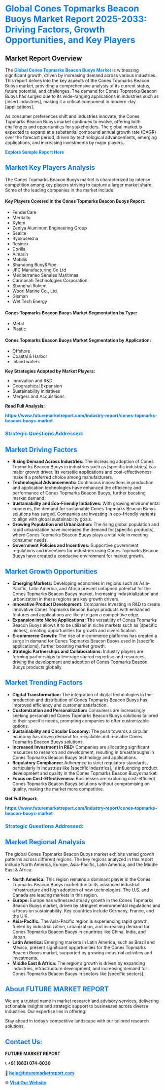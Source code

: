 <h1 style="color: #007BFF;">Global Cones Topmarks Beacon Buoys Market Report 2025-2033: Driving Factors, Growth Opportunities, and Key Players</h1>

<section id="overview">
<h2>Market Report Overview</h2>
<p>The <a href="https://www.futuremarketreport.com/industry-report/cones-topmarks-beacon-buoys-market" style="color: #007BFF; text-decoration: none;"><strong>Global Cones Topmarks Beacon Buoys Market</strong></a> is witnessing significant growth, driven by increasing demand across various industries. This report delves into the key aspects of the Cones Topmarks Beacon Buoys market, providing a comprehensive analysis of its current status, future potential, and challenges. The demand for Cones Topmarks Beacon Buoys has surged due to its wide-ranging applications in industries such as [insert industries], making it a critical component in modern-day [applications].</p>
<p>As consumer preferences shift and industries innovate, the Cones Topmarks Beacon Buoys market continues to evolve, offering both challenges and opportunities for stakeholders. The global market is expected to expand at a substantial compound annual growth rate (CAGR) over the forecast period, driven by technological advancements, emerging applications, and increasing investments by major players.</p>
</section>

<section id="overview">
<p><a href="https://www.futuremarketreport.com/request-sample/reportId=40643" style="color: #007BFF; text-decoration: none;"><strong>Explore Sample Report Here</strong></a></p>
</section>

<section id="key-players">
<h2 style="color: #007BFF;">Market Key Players Analysis</h2>
<p>The Cones Topmarks Beacon Buoys market is characterized by intense competition among key players striving to capture a larger market share. Some of the leading companies in the market include:</p>
<h4>Key Players Covered in the Cones Topmarks Beacon Buoys Report:</h4>
<ul><li>FenderCare</li><li>Meritaito</li><li>Xylem</li><li>Zeniya Aluminum Engineering Group</li><li>Sealite</li><li>Ryokuseisha</li><li>Resinex</li><li>Corilla</li><li>Almarin</li><li>Mobilis</li><li>Shandong Buoy&amp;Pipe</li><li>JFC Manufacturing Co Ltd</li><li>Mediterraneo Senales Maritimas</li><li>Carmanah Technologies Corporation</li><li>Shanghai Rokem</li><li>Woori Marine Co., Ltd.</li><li>Gisman</li><li>Wet Tech Energy</li></ul>
<h4>Cones Topmarks Beacon Buoys Market Segmentation by Type:</h4>
<ul><li>Metal</li><li>Plastic</li></ul>

<h4>Cones Topmarks Beacon Buoys Market Segmentation by Application:</h4>
<ul><li>Offshore</li><li>Coastal &amp; Harbor</li><li>Inland waters</li></ul>
<p><strong>Key Strategies Adopted by Market Players:</strong></p>
<ul>
<li>Innovation and R&D</li>
<li>Geographical Expansion</li>
<li>Sustainability Initiatives</li>
<li>Mergers and Acquisitions</li>
</ul>
</section>

<section>
<p><strong>Read Full Analysis: </strong></p><a href="https://www.futuremarketreport.com/industry-report/cones-topmarks-beacon-buoys-market" style="color: #007BFF; text-decoration: none;"><strong>https://www.futuremarketreport.com/industry-report/cones-topmarks-beacon-buoys-market</strong></a>
<h3 style="color: #007BFF;">Strategic Questions Addressed:</h3>
</section>

<section id="driving-factors">
<h2 style="color: #007BFF;">Market Driving Factors</h2>
<ul>
<li><strong>Rising Demand Across Industries:</strong> The increasing adoption of Cones Topmarks Beacon Buoys in industries such as [specific industries] is a major growth driver. Its versatile applications and cost-effectiveness make it a preferred choice among manufacturers.</li>
<li><strong>Technological Advancements:</strong> Continuous innovations in production and application technologies have enhanced the efficiency and performance of Cones Topmarks Beacon Buoys, further boosting market demand.</li>
<li><strong>Sustainability and Eco-Friendly Initiatives:</strong> With growing environmental concerns, the demand for sustainable Cones Topmarks Beacon Buoys solutions has surged. Companies are investing in eco-friendly variants to align with global sustainability goals.</li>
<li><strong>Growing Population and Urbanization:</strong> The rising global population and rapid urbanization have increased the demand for [specific products], where Cones Topmarks Beacon Buoys plays a vital role in meeting consumer needs.</li>
<li><strong>Government Policies and Incentives:</strong> Supportive government regulations and incentives for industries using Cones Topmarks Beacon Buoys have created a conducive environment for market growth.</li>
</ul>
</section>

<section id="growth-opportunities">
<h2 style="color: #007BFF;">Market Growth Opportunities</h2>
<ul>
<li><strong>Emerging Markets:</strong> Developing economies in regions such as Asia-Pacific, Latin America, and Africa present untapped potential for the Cones Topmarks Beacon Buoys market. Increasing industrialization and urbanization in these regions are key growth drivers.</li>
<li><strong>Innovative Product Development:</strong> Companies investing in R&D to create innovative Cones Topmarks Beacon Buoys products with enhanced features and applications are likely to gain a competitive edge.</li>
<li><strong>Expansion into Niche Applications:</strong> The versatility of Cones Topmarks Beacon Buoys allows it to be utilized in niche markets such as [specific niches], creating opportunities for growth and diversification.</li>
<li><strong>E-commerce Growth:</strong> The rise of e-commerce platforms has created a surge in demand for Cones Topmarks Beacon Buoys used in [specific applications], further boosting market growth.</li>
<li><strong>Strategic Partnerships and Collaborations:</strong> Industry players are forming partnerships to leverage shared expertise and resources, driving the development and adoption of Cones Topmarks Beacon Buoys products globally.</li>
</ul>
</section>

<section id="trending-factors">
<h2 style="color: #007BFF;">Market Trending Factors</h2>
<ul>
<li><strong>Digital Transformation:</strong> The integration of digital technologies in the production and distribution of Cones Topmarks Beacon Buoys has improved efficiency and customer satisfaction.</li>
<li><strong>Customization and Personalization:</strong> Consumers are increasingly seeking personalized Cones Topmarks Beacon Buoys solutions tailored to their specific needs, prompting companies to offer customizable options.</li>
<li><strong>Sustainability and Circular Economy:</strong> The push towards a circular economy has driven demand for recyclable and reusable Cones Topmarks Beacon Buoys solutions.</li>
<li><strong>Increased Investment in R&D:</strong> Companies are allocating significant resources to research and development, resulting in breakthroughs in Cones Topmarks Beacon Buoys technology and applications.</li>
<li><strong>Regulatory Compliance:</strong> Adherence to strict regulatory standards, particularly in industries like [specific industries], is influencing product development and quality in the Cones Topmarks Beacon Buoys market.</li>
<li><strong>Focus on Cost-Effectiveness:</strong> Businesses are exploring cost-efficient Cones Topmarks Beacon Buoys solutions without compromising on quality, making the market more competitive.</li>
</ul>
</section>

<section>
<p><strong>Get Full Report: </strong></p><a href="https://www.futuremarketreport.com/industry-report/cones-topmarks-beacon-buoys-market" style="color: #007BFF; text-decoration: none;"><strong>https://www.futuremarketreport.com/industry-report/cones-topmarks-beacon-buoys-market</strong></a>
<h3 style="color: #007BFF;">Strategic Questions Addressed:</h3>
</section>


<section id="regional-analysis">
<h2 style="color: #007BFF;">Market Regional Analysis</h2>
<p>The global Cones Topmarks Beacon Buoys market exhibits varied growth patterns across different regions. The key regions analyzed in this report include North America, Europe, Asia-Pacific, Latin America, and the Middle East & Africa:</p>
<ul>
<li><strong>North America:</strong> This region remains a dominant player in the Cones Topmarks Beacon Buoys market due to its advanced industrial infrastructure and high adoption of new technologies. The U.S. and Canada are leading markets in this region.</li>
<li><strong>Europe:</strong> Europe has witnessed steady growth in the Cones Topmarks Beacon Buoys market, driven by stringent environmental regulations and a focus on sustainability. Key countries include Germany, France, and the U.K.</li>
<li><strong>Asia-Pacific:</strong> The Asia-Pacific region is experiencing rapid growth, fueled by industrialization, urbanization, and increasing demand for Cones Topmarks Beacon Buoys in countries like China, India, and Japan.</li>
<li><strong>Latin America:</strong> Emerging markets in Latin America, such as Brazil and Mexico, present significant opportunities for the Cones Topmarks Beacon Buoys market, supported by growing industrial activities and investments.</li>
<li><strong>Middle East & Africa:</strong> The region’s growth is driven by expanding industries, infrastructure development, and increasing demand for Cones Topmarks Beacon Buoys in sectors like [specific sectors].</li>
</ul>
</section>

<footer>
<h2 style="color: #007BFF;">About FUTURE MARKET REPORT</h2>
<p>We are a trusted name in market research and advisory services, delivering actionable insights and strategic support to businesses across diverse industries. Our expertise lies in offering:</p>

<p>Stay ahead in today’s competitive landscape with our tailored research solutions.</p>

<h2 style="color: #007BFF;">Contact Us:</h2>
<p><strong>FUTURE MARKET REPORT</strong></p>
<p>📞 <strong>+91 (883) 074-8030</strong></p>
<p>📧 <strong><a href="mailto:help@futuremarketreport.com" style="color: #007BFF;">help@futuremarketreport.com</a></strong></p>
<p>🌐 <strong><a href="https://www.futuremarketreport.com/" style="color: #007BFF;">Visit Our Website</a></strong></p>
</footer>
